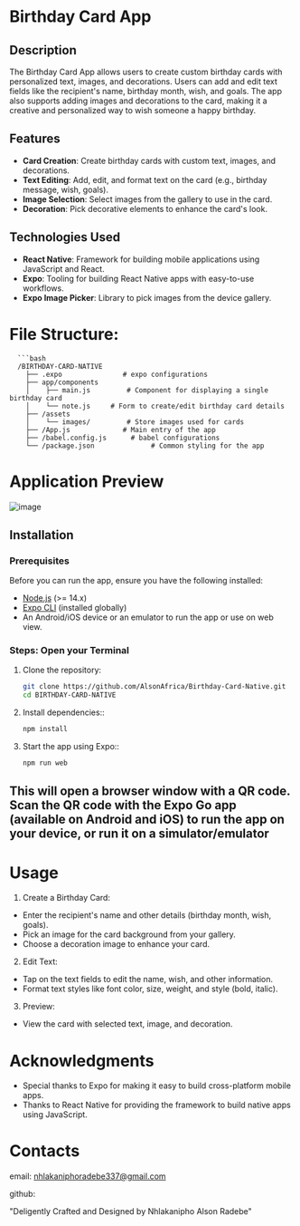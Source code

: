 # Birthday Card App

## Description

The Birthday Card App allows users to create custom birthday cards with personalized text, images, and decorations. Users can add and edit text fields like the recipient's name, birthday month, wish, and goals. The app also supports adding images and decorations to the card, making it a creative and personalized way to wish someone a happy birthday.

## Features

- **Card Creation**: Create birthday cards with custom text, images, and decorations.
- **Text Editing**: Add, edit, and format text on the card (e.g., birthday message, wish, goals).
- **Image Selection**: Select images from the gallery to use in the card.
- **Decoration**: Pick decorative elements to enhance the card's look.

## Technologies Used

- **React Native**: Framework for building mobile applications using JavaScript and React.
- **Expo**: Tooling for building React Native apps with easy-to-use workflows.
- **Expo Image Picker**: Library to pick images from the device gallery.

 # File Structure:

      ```bash
      /BIRTHDAY-CARD-NATIVE
        ├── .expo               # expo configurations
        ├── app/components
        │    ├── main.js         # Component for displaying a single birthday card
        │    └── note.js     # Form to create/edit birthday card details
        ├── /assets
        │    └── images/         # Store images used for cards
        ├── /App.js             # Main entry of the app
        ├── /babel.config.js      # babel configurations 
        └── /package.json              # Common styling for the app
  
# Application Preview
![image](https://github.com/user-attachments/assets/e894960d-1bd0-4945-b715-45e7a43f7c62)


## Installation

### Prerequisites

Before you can run the app, ensure you have the following installed:

- [Node.js](https://nodejs.org/) (>= 14.x)
- [Expo CLI](https://docs.expo.dev/get-started/installation/) (installed globally)
- An Android/iOS device or an emulator to run the app or use on web view.


### Steps: Open your Terminal

1. Clone the repository:

   ```bash
   git clone https://github.com/AlsonAfrica/Birthday-Card-Native.git
   cd BIRTHDAY-CARD-NATIVE

2. Install dependencies::

   ```bash
   npm install

3. Start the app using Expo::

   ```bash
   npm run web

## This will open a browser window with a QR code. Scan the QR code with the Expo Go app (available on Android and iOS) to run the app on your device, or run it on a simulator/emulator

# Usage
1. Create a Birthday Card:
 
  - Enter the recipient's name and other details (birthday month, wish, goals).
  - Pick an image for the card background from your gallery.
  - Choose a decoration image to enhance your card.

2. Edit Text:

- Tap on the text fields to edit the name, wish, and other information.
- Format text styles like font color, size, weight, and style (bold, italic).

3. Preview:

- View the card with selected text, image, and decoration.

# Acknowledgments
- Special thanks to Expo for making it easy to build cross-platform mobile apps.
- Thanks to React Native for providing the framework to build native apps using JavaScript.


# Contacts
email: nhlakaniphoradebe337@gmail.com

github: 

"Deligently Crafted and Designed by Nhlakanipho Alson Radebe"



